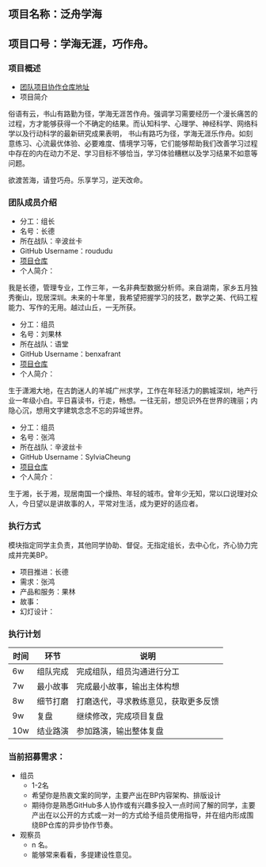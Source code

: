 ## 项目名称：泛舟学海
## 项目口号：学海无涯，巧作舟。

### 项目概述

- [团队项目协作仓库地址](https://github.com/roududu/Writer005GraduationAssignment)
- 项目简介 

俗语有云，书山有路勤为径，学海无涯苦作舟。强调学习需要经历一个漫长痛苦的过程，方才能够获得一个不确定的结果。而认知科学、心理学、神经科学、网络科学以及行动科学的最新研究成果表明，
书山有路巧为径，学海无涯乐作舟。如刻意练习、心流最优体验、必要难度、情境学习等，它们能够帮助我们改善学习过程中存在的内在动力不足、学习目标不够恰当，学习体验糟糕以及学习结果不如意等问题。

欲渡苦海，请登巧舟。乐享学习，逆天改命。

### 团队成员介绍

- 分工：组长
- 名号：长德
- 所在战队：辛波丝卡
- GitHub Username：roududu
- [项目仓库](https://github.com/roududu/Writer005GraduationAssignment)
- 个人简介：

我是长德，管理专业，工作三年，一名非典型数据分析师。来自湖南，家乡五月独秀衡山，现居深圳。未来的十年里，我希望把握学习的技艺，数学之美、代码工程能力、写作的无用。越过山丘，一无所获。


- 分工：组员
- 名号：刘果林
- 所在战队：语堂
- GitHub Username：benxafrant
- [项目仓库](https://github.com/roududu/Writer005GraduationAssignment)
- 个人简介：

生于潇湘大地，在古韵迷人的羊城广州求学，工作在年轻活力的鹏城深圳，地产行业一年级小白。平日喜读书，行走，畅想。一往无前，想见识外在世界的瑰丽；内隐心沉，想用文字建筑念念不忘的异域世界。

- 分工：组员
- 名号：张鸿
- 所在战队：辛波丝卡
- GitHub Username：SylviaCheung
- [项目仓库](https://github.com/roududu/Writer005GraduationAssignment)
- 个人简介：

生于湘，长于湘，现居南国一个燥热、年轻的城市。曾年少无知，常以口说理对众人，今日望以是讲故事的人，平常对生活，成为更好的适应者。

### 执行方式
模块指定同学主负责，其他同学协助、督促。无指定组长，去中心化，齐心协力完成并完美BP。

- 项目推进：长德
- 需求：张鸿
- 产品和服务：果林
- 故事：
- 幻灯设计：

### 执行计划

时间 | 环节 | 说明
----|-----|-----
6w  |组队完成|完成组队，组员沟通进行分工
7w |最小故事|完成最小故事，输出主体构想
8w |细节打磨|打磨迭代，寻求教练意见，获取更多反馈
9w |复盘|继续修改，完成项目复盘
10w |结业路演|参加路演，输出整体复盘
	
### 当前招募需求：

- 组员 
   - 1-2名
   - 希望你是热衷文案的同学，主要产出在BP内容架构、排版设计
   - 期待你是熟悉GitHub多人协作或有兴趣多投入一点时间了解的同学，主要产出在以公开的方式或一对一的方式给予组员使用指导，并在组内形成围绕BP仓库的异步协作节奏。
- 观察员
   - n 名。
   - 能够常来看看，多提建设性意见。



